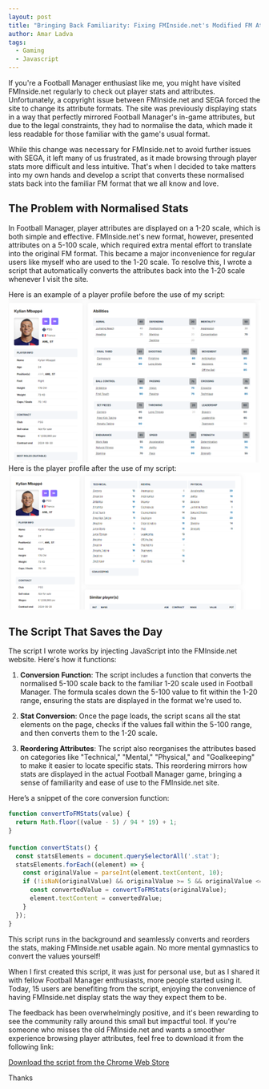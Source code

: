 ```yaml
---
layout: post
title: "Bringing Back Familiarity: Fixing FMInside.net's Modified FM Attributes"
author: Amar Ladva
tags:
  - Gaming
  - Javascript
---
```


If you're a Football Manager enthusiast like me, you might have visited FMInside.net regularly to check out player stats and attributes. Unfortunately, a copyright issue between FMInside.net and SEGA forced the site to change its attribute formats. The site was previously displaying stats in a way that perfectly mirrored Football Manager's in-game attributes, but due to the legal constraints, they had to normalise the data, which made it less readable for those familiar with the game's usual format.

While this change was necessary for FMInside.net to avoid further issues with SEGA, it left many of us frustrated, as it made browsing through player stats more difficult and less intuitive. That's when I decided to take matters into my own hands and develop a script that converts these normalised stats back into the familiar FM format that we all know and love.

<!--more-->

## The Problem with Normalised Stats

In Football Manager, player attributes are displayed on a 1-20 scale, which is both simple and effective. FMInside.net's new format, however, presented attributes on a 5-100 scale, which required extra mental effort to translate into the original FM format. This became a major inconvenience for regular users like myself who are used to the 1-20 scale. To resolve this, I wrote a script that automatically converts the attributes back into the 1-20 scale whenever I visit the site.

Here is an example of a player profile before the use of my script: ![Player Profile Before](/images/MbappeBefore.png) Here is the player profile after the use of my script: ![Player Profile After](/images/MbappeAfter.png)
## The Script That Saves the Day

The script I wrote works by injecting JavaScript into the FMInside.net website. Here's how it functions:

1. **Conversion Function**: The script includes a function that converts the normalised 5-100 scale back to the familiar 1-20 scale used in Football Manager. The formula scales down the 5-100 value to fit within the 1-20 range, ensuring the stats are displayed in the format we're used to.

2. **Stat Conversion**: Once the page loads, the script scans all the stat elements on the page, checks if the values fall within the 5-100 range, and then converts them to the 1-20 scale.

3. **Reordering Attributes**: The script also reorganises the attributes based on categories like "Technical," "Mental," "Physical," and "Goalkeeping" to make it easier to locate specific stats. This reordering mirrors how stats are displayed in the actual Football Manager game, bringing a sense of familiarity and ease of use to the FMInside.net site.

Here’s a snippet of the core conversion function:

```javascript
function convertToFMStats(value) {
  return Math.floor((value - 5) / 94 * 19) + 1;
}

function convertStats() {
  const statsElements = document.querySelectorAll('.stat');
  statsElements.forEach((element) => {
    const originalValue = parseInt(element.textContent, 10);
    if (!isNaN(originalValue) && originalValue >= 5 && originalValue <= 100) {
      const convertedValue = convertToFMStats(originalValue);
      element.textContent = convertedValue;
    }
  });
}
```

This script runs in the background and seamlessly converts and reorders the stats, making FMInside.net usable again. No more mental gymnastics to convert the values yourself!

When I first created this script, it was just for personal use, but as I shared it with fellow Football Manager enthusiasts, more people started using it. Today, 15 users are benefiting from the script, enjoying the convenience of having FMInside.net display stats the way they expect them to be.

The feedback has been overwhelmingly positive, and it's been rewarding to see the community rally around this small but impactful tool. If you're someone who misses the old FMInside.net and wants a smoother experience browsing player attributes, feel free to download it from the following link:

[Download the script from the Chrome Web Store](https://chromewebstore.google.com/detail/hhpoobclfkpojlnfploipjfanndmpech)

Thanks


